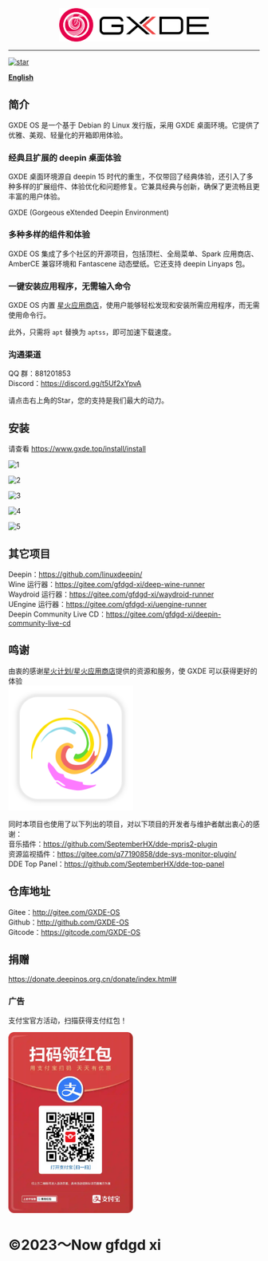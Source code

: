 <center><img src=new-logo-long.png width=300/></center>
<hr>
<a href='https://gitee.com/GXDE-OS/GXDE/stargazers'><img src='https://gitee.com/GXDE-OS/GXDE/badge/star.svg?theme=dark' alt='star'></img></a>


**[English](/README.md)**


## 简介

GXDE OS 是一个基于 Debian 的 Linux 发行版，采用 GXDE 桌面环境。它提供了优雅、美观、轻量化的开箱即用体验。

### 经典且扩展的 deepin 桌面体验

GXDE 桌面环境源自 deepin 15 时代的重生，不仅带回了经典体验，还引入了多种多样的扩展组件、体验优化和问题修复。它兼具经典与创新，确保了更流畅且更丰富的用户体验。

GXDE (Gorgeous eXtended Deepin Environment)

### 多种多样的组件和体验

GXDE OS 集成了多个社区的开源项目，包括顶栏、全局菜单、Spark 应用商店、AmberCE 兼容环境和 Fantascene 动态壁纸。它还支持 deepin Linyaps 包。

### 一键安装应用程序，无需输入命令

GXDE OS 内置 [星火应用商店](https://gitee.com/spark-store-project/)，使用户能够轻松发现和安装所需应用程序，而无需使用命令行。

此外，只需将 `apt` 替换为 `aptss`，即可加速下载速度。

### 沟通渠道

QQ 群：881201853  
Discord：https://discord.gg/t5Uf2xYpvA  

请点击右上角的Star，您的支持是我们最大的动力。



## 安装

请查看 https://www.gxde.top/install/install

![1](https://www.gxde.top/1.png)

![2](https://www.gxde.top/2.png)

![3](https://www.gxde.top/3.png)

![4](https://www.gxde.top/4.png)

![5](https://www.gxde.top/5.png)


## 其它项目
Deepin：https://github.com/linuxdeepin/  
Wine 运行器：https://gitee.com/gfdgd-xi/deep-wine-runner  
Waydroid 运行器：https://gitee.com/gfdgd-xi/waydroid-runner  
UEngine 运行器：https://gitee.com/gfdgd-xi/uengine-runner  
Deepin Community Live CD：https://gitee.com/gfdgd-xi/deepin-community-live-cd  

## 鸣谢
由衷的感谢[星火计划/星火应用商店](https://gitee.com/spark-store-project/)提供的资源和服务，使 GXDE 可以获得更好的体验  
<img src="spark-store.svg" width="250"  />   


同时本项目也使用了以下列出的项目，对以下项目的开发者与维护者献出衷心的感谢：    
音乐插件：https://github.com/SeptemberHX/dde-mpris2-plugin  
资源监视插件：https://gitee.com/q77190858/dde-sys-monitor-plugin/  
DDE Top Panel：https://github.com/SeptemberHX/dde-top-panel  

## 仓库地址
Gitee：http://gitee.com/GXDE-OS  
Github：http://github.com/GXDE-OS  
Gitcode：https://gitcode.com/GXDE-OS  

## 捐赠
https://donate.deepinos.org.cn/donate/index.html#

### 广告
支付宝官方活动，扫描获得支付红包！  
<p><img src="Icon/QR/advertisement0.jpg" width="250" ></p>

# ©2023～Now gfdgd xi
